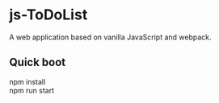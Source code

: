 # js-ToDoList

A web application based on vanilla JavaScript and webpack.

## Quick boot
npm install  
npm run start